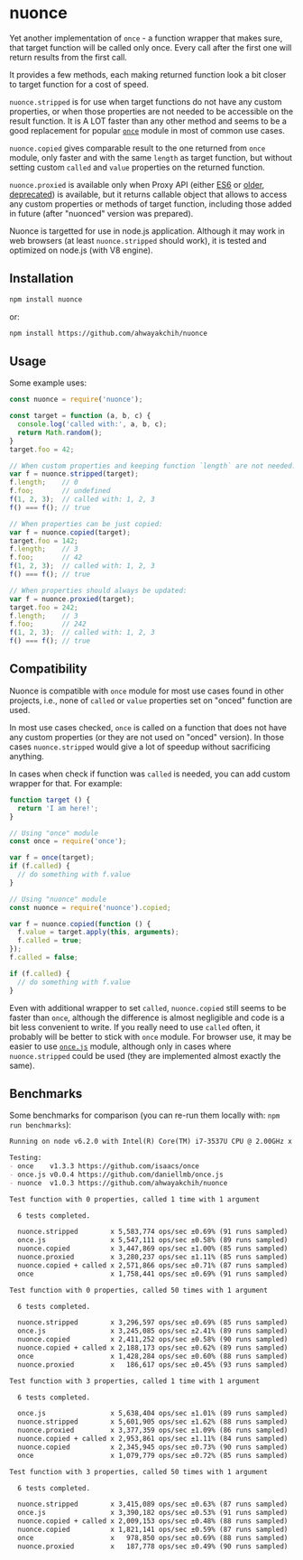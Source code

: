 nuonce
======

Yet another implementation of `once` - a function wrapper that makes sure, that target function will be called only once.
Every call after the first one will return results from the first call.

It provides a few methods, each making returned function look a bit closer to target function for a cost of speed.

`nuonce.stripped` is for use when target functions do not have any custom properties, or when those properties are not needed to be accessible on the result function. It is A LOT faster than any other method and seems to be a good replacement for popular [`once`](https://github.com/isaacs/once) module in most of common use cases.

`nuonce.copied` gives comparable result to the one returned from `once` module, only faster and with the same `length` as target function, but without setting custom `called` and `value` properties on the returned function.

`nuonce.proxied` is available only when Proxy API (either [ES6](https://developer.mozilla.org/en/docs/Web/JavaScript/Reference/Global_Objects/Proxy) or [older, deprecated](https://developer.mozilla.org/en-US/docs/Archive/Web/Old_Proxy_API)) is available, but it returns callable object that allows to access any custom properties or methods of target function, including those added in future (after "nuonced" version was prepared).

Nuonce is targetted for use in node.js application. Although it may work in web browsers (at least `nuonce.stripped` should work), it is tested and optimized on node.js (with V8 engine).


## Installation

```sh
npm install nuonce
```

or:

```sh
npm install https://github.com/ahwayakchih/nuonce
```


## Usage

Some example uses:

```js
const nuonce = require('nuonce');

const target = function (a, b, c) {
  console.log('called with:', a, b, c);
  return Math.random();
}
target.foo = 42;

// When custom properties and keeping function `length` are not needed:
var f = nuonce.stripped(target);
f.length;    // 0
f.foo;       // undefined
f(1, 2, 3);  // called with: 1, 2, 3
f() === f(); // true

// When properties can be just copied:
var f = nuonce.copied(target);
target.foo = 142;
f.length;    // 3
f.foo;       // 42
f(1, 2, 3);  // called with: 1, 2, 3
f() === f(); // true

// When properties should always be updated:
var f = nuonce.proxied(target);
target.foo = 242;
f.length;    // 3
f.foo;       // 242
f(1, 2, 3);  // called with: 1, 2, 3
f() === f(); // true
```


## Compatibility

Nuonce is compatible with `once` module for most use cases found in other projects, i.e., none of `called` or `value` properties set on "onced" function are used.

In most use cases checked, `once` is called on a function that does not have any custom properties (or they are not used on "onced" version). In those cases `nuonce.stripped` would give a lot of speedup without sacrificing anything.

In cases when check if function was `called` is needed, you can add custom wrapper for that. For example:

```js
function target () {
  return 'I am here!';
}

// Using "once" module
const once = require('once');

var f = once(target);
if (f.called) {
  // do something with f.value
}

// Using "nuonce" module
const nuonce = require('nuonce').copied;

var f = nuonce.copied(function () {
  f.value = target.apply(this, arguments);
  f.called = true;
});
f.called = false;

if (f.called) {
  // do something with f.value
}
```

Even with additional wrapper to set `called`, `nuonce.copied` still seems to be faster than `once`, although the difference is almost negligible and code is a bit less convenient to write. If you really need to use `called` often, it probably will be better to stick with `once` module.
For browser use, it may be easier to use [`once.js`](https://github.com/daniellmb/once.js) module, although only in cases where `nuonce.stripped` could be used (they are implemented almost exactly the same).


## Benchmarks

Some benchmarks for comparison (you can re-run them locally with: `npm run benchmarks`):

```markdown
Running on node v6.2.0 with Intel(R) Core(TM) i7-3537U CPU @ 2.00GHz x 4

Testing:
- once    v1.3.3 https://github.com/isaacs/once         
- once.js v0.0.4 https://github.com/daniellmb/once.js   
- nuonce  v1.0.3 https://github.com/ahwayakchih/nuonce  

Test function with 0 properties, called 1 time with 1 argument

  6 tests completed.

  nuonce.stripped        x 5,583,774 ops/sec ±0.69% (91 runs sampled)
  once.js                x 5,547,111 ops/sec ±0.58% (89 runs sampled)
  nuonce.copied          x 3,447,869 ops/sec ±1.00% (85 runs sampled)
  nuonce.proxied         x 3,280,237 ops/sec ±1.11% (85 runs sampled)
  nuonce.copied + called x 2,571,866 ops/sec ±0.71% (87 runs sampled)
  once                   x 1,758,441 ops/sec ±0.69% (91 runs sampled)

Test function with 0 properties, called 50 times with 1 argument

  6 tests completed.

  nuonce.stripped        x 3,296,597 ops/sec ±0.69% (85 runs sampled)
  once.js                x 3,245,085 ops/sec ±2.41% (89 runs sampled)
  nuonce.copied          x 2,411,252 ops/sec ±0.58% (90 runs sampled)
  nuonce.copied + called x 2,188,173 ops/sec ±0.62% (89 runs sampled)
  once                   x 1,428,284 ops/sec ±0.60% (88 runs sampled)
  nuonce.proxied         x   186,617 ops/sec ±0.45% (93 runs sampled)

Test function with 3 properties, called 1 time with 1 argument

  6 tests completed.

  once.js                x 5,638,404 ops/sec ±1.01% (89 runs sampled)
  nuonce.stripped        x 5,601,905 ops/sec ±1.62% (88 runs sampled)
  nuonce.proxied         x 3,377,359 ops/sec ±1.09% (86 runs sampled)
  nuonce.copied + called x 2,953,861 ops/sec ±1.11% (84 runs sampled)
  nuonce.copied          x 2,345,945 ops/sec ±0.73% (90 runs sampled)
  once                   x 1,079,779 ops/sec ±0.72% (85 runs sampled)

Test function with 3 properties, called 50 times with 1 argument

  6 tests completed.

  nuonce.stripped        x 3,415,089 ops/sec ±0.63% (87 runs sampled)
  once.js                x 3,390,182 ops/sec ±0.53% (91 runs sampled)
  nuonce.copied + called x 2,009,153 ops/sec ±0.48% (88 runs sampled)
  nuonce.copied          x 1,821,141 ops/sec ±0.59% (87 runs sampled)
  once                   x   978,850 ops/sec ±0.69% (88 runs sampled)
  nuonce.proxied         x   187,778 ops/sec ±0.49% (90 runs sampled)

```
